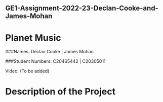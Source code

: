 ## GE1-Assignment-2022-23-Declan-Cooke-and-James-Mohan

# Planet Music

###Names: Declan Cooke | James Mohan

###Student Numbers: C20465442 | C20305011

Video: 
(To be added)

# Description of the Project
